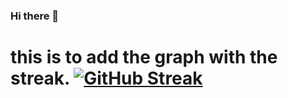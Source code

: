 ### Hi there 👋


<!--
**PinkLillies/PinkLillies** is a ✨ _special_ ✨ repository because its `README.md` (this file) appears on your GitHub profile.

Here are some ideas to get you started:

- 🔭 I’m currently working on ...
- 🌱 I’m currently learning ...
- 👯 I’m looking to collaborate on ...
- 🤔 I’m looking for help with ...
- 💬 Ask me about ...
- 📫 How to reach me: ...
- 😄 Pronouns: ...
- ⚡ Fun fact: ...
-->


# this is to add the graph with the streak.     [![GitHub Streak](https://streak-stats.demolab.com/?user=PinkLillies)](https://git.io/streak-stats)
